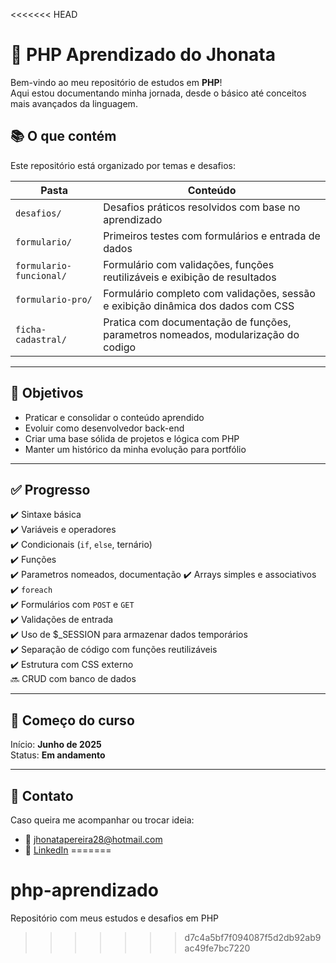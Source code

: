 <<<<<<< HEAD
# 🐘 PHP Aprendizado do Jhonata

Bem-vindo ao meu repositório de estudos em **PHP**!  
Aqui estou documentando minha jornada, desde o básico até conceitos mais avançados da linguagem.

## 📚 O que contém

Este repositório está organizado por temas e desafios:

| Pasta                   | Conteúdo                                                                          |
|-------------------------|-----------------------------------------------------------------------------------|
| `desafios/`             | Desafios práticos resolvidos com base no aprendizado                              |
| `formulario/`           | Primeiros testes com formulários e entrada de dados                               |
| `formulario-funcional/` | Formulário com validações, funções reutilizáveis e exibição de resultados         |
| `formulario-pro/`       | Formulário completo com validações, sessão e exibição dinâmica dos dados com CSS  |
| `ficha-cadastral/`      | Pratica com documentação de funções, parametros nomeados, modularização do codigo |
---

## 🚀 Objetivos

- Praticar e consolidar o conteúdo aprendido
- Evoluir como desenvolvedor back-end
- Criar uma base sólida de projetos e lógica com PHP
- Manter um histórico da minha evolução para portfólio

---

## ✅ Progresso

✔️ Sintaxe básica  
✔️ Variáveis e operadores  
✔️ Condicionais (`if`, `else`, ternário)  
✔️ Funções  
✔️ Parametros nomeados, documentação
✔️ Arrays simples e associativos  
✔️ `foreach`  
✔️ Formulários com `POST` e `GET`  
✔️ Validações de entrada  
✔️ Uso de $_SESSION para armazenar dados temporários  
✔️ Separação de código com funções reutilizáveis  
✔️ Estrutura com CSS externo    
🔜 CRUD com banco de dados  

---

## 📅 Começo do curso

Início: **Junho de 2025**  
Status: **Em andamento**

---

## 💬 Contato

Caso queira me acompanhar ou trocar ideia:

- 📧 jhonatapereira28@hotmail.com
- 💼 [LinkedIn](https://www.linkedin.com/in/jhonata-lima-191109b8/)
=======
# php-aprendizado
Repositório com meus estudos e desafios em PHP
>>>>>>> d7c4a5bf7f094087f5d2db92ab9ac49fe7bc7220

